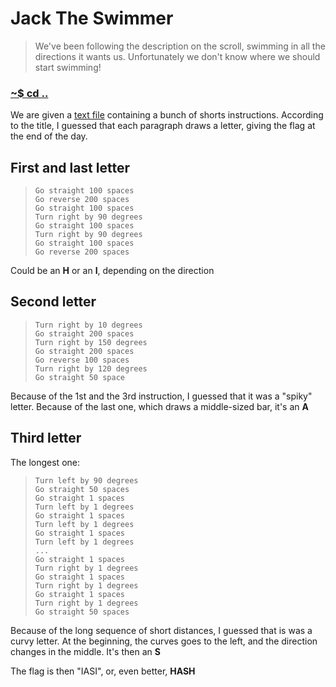 # Jack The Swimmer

>We've been following the description on the scroll, swimming in all the
>directions it wants us. Unfortunately we don't know where we should start swimming!

### [~$ cd ..](../)

We are given a [text file](DrawFlag.txt) containing a bunch of shorts instructions. According to the title, I guessed that each paragraph
draws a letter, giving the flag at the end of the day.

## First and last letter

> ```
>Go straight 100 spaces
>Go reverse 200 spaces
>Go straight 100 spaces
>Turn right by 90 degrees
>Go straight 100 spaces
>Turn right by 90 degrees
>Go straight 100 spaces
>Go reverse 200 spaces
> ```

Could be an **H** or an **I**, depending on the direction

## Second letter

> ```
>Turn right by 10 degrees					
>Go straight 200 spaces
>Turn right by 150 degrees
>Go straight 200 spaces
>Go reverse 100 spaces
>Turn right by 120 degrees
>Go straight 50 space
> ```

Because of the 1st and the 3rd instruction, I guessed that it was a "spiky" letter. Because of the last one, which draws a middle-sized bar, it's an **A**

## Third letter

The longest one:

> ```
>Turn left by 90 degrees
>Go straight 50 spaces
>Go straight 1 spaces
>Turn left by 1 degrees
>Go straight 1 spaces
>Turn left by 1 degrees
>Go straight 1 spaces
>Turn left by 1 degrees
>...
>Go straight 1 spaces
>Turn right by 1 degrees
>Go straight 1 spaces
>Turn right by 1 degrees
>Go straight 1 spaces
>Turn right by 1 degrees
>Go straight 50 spaces
> ```

Because of the long sequence of short distances, I guessed that is was a curvy letter. At the beginning, the curves goes to the left, and the direction changes in the middle. It's then an **S**

The flag is then "IASI", or, even better, **HASH**
